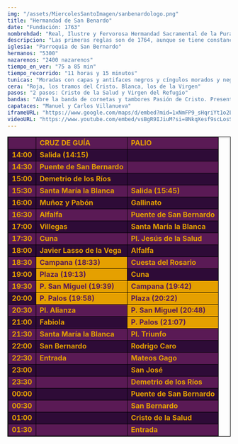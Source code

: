 ```yaml
---
img: "/assets/MiercolesSantoImagen/sanbenardologo.png"
title: "Hermandad de San Benardo"
date: "Fundación: 1763"
nombrehdad: "Real, Ilustre y Fervorosa Hermandad Sacramental de la Pura y Limpia Concepción de la Santísima Virgen María, Ánimas Benditas del Purgatorio y Cofradía de Nazarenos del Santísimo Cristo de la Salud, María Santísima del Refugio, Santa Cruz, Nuestra Señora del Patrocinio, Santa Bárbara y San Bernardo"
descripcion: "Las primeras reglas son de 1764, aunque se tiene constancia de la existencia de la hermandad desde 1748 e incluso de que llegó a salir en 1762. Sufrió la pérdida de las imágenes titulares y de varios enseres en la Guerra Civil. En 1938 se le cedió la talla del Cristo de la Salud, que recibía culto en el Oratorio de la Escuela de Cristo, en el barrio de Santa Cruz.Gracias a esta hermandad, la ciudad cuenta desde 1946 con el título de Mariana en el escudo. Siempre ha radicado en la parroquia de San Bernardo, con cuya hermandad sacramental se fusionó en 1967."
iglesia: "Parroquia de San Bernardo"
hermanos: "5300"
nazarenos: "2400 nazarenos"
tiempo_en_ver: "75 a 85 min"
tiempo_recorrido: "11 horas y 15 minutos"
tunicas: "Moradas con capas y antifaces negros y cíngulos morados y negros."
cera: "Roja, los tramos del Cristo. Blanca, los de la Virgen"
pasos: "2 pasos: Cristo de la Salud y Virgen del Refugio"
bandas: "Abre la banda de cornetas y tambores Pasión de Cristo. Presentación al Pueblo de Dos Hermanas, tras el crucificado. Cruz Roja, tras el palio"
capataces: "Manuel y Carlos Villanueva"
iframeURL: "https://www.google.com/maps/d/embed?mid=1xNmFP9_sHqriYt1o2LSo3cHpL583Jpoe&ehbc=2E312F"
videoURL: "https://www.youtube.com/embed/vsBgR9IJiuM?si=8NkqXesf9scLosSM"
---
```


<table class="recorrido" style="width: 100%; border-collapse: collapse; text-align: left; border: 1px solid black;">
  <tbody>
    <tr style="background-color: #5a1a55; color: #e5a000; font-weight: bold;">
      <td style="border: 1px solid black; text-align: center;"></td>
      <td style="border: 1px solid black;">CRUZ DE GUÍA</td>
      <td style="border: 1px solid black;">PALIO</td>
    </tr>
    <tr style="background-color: #2e0b37; color: #e5a000; font-weight: bold;">
      <td style="border: 1px solid black; text-align: center;">14:00</td>
      <td style="border: 1px solid black;">Salida (14:15)</td>
      <td style="border: 1px solid black;"></td>
    </tr>
    <tr style="background-color: #5a1a55; color: #e5a000; font-weight: bold;">
      <td style="border: 1px solid black; text-align: center;">14:30</td>
      <td style="border: 1px solid black;">Puente de San Bernardo</td>
      <td style="border: 1px solid black;"></td>
    </tr>
    <tr style="background-color: #2e0b37; color: #e5a000; font-weight: bold;">
      <td style="border: 1px solid black; text-align: center;">15:00</td>
      <td style="border: 1px solid black;">Demetrio de los Ríos</td>
      <td style="border: 1px solid black;"></td>
    </tr>
    <tr style="background-color: #5a1a55; color: #e5a000; font-weight: bold;">
      <td style="border: 1px solid black; text-align: center;">15:30</td>
      <td style="border: 1px solid black;">Santa María la Blanca</td>
      <td style="border: 1px solid black;">Salida (15:45)</td>
    </tr>
    <tr style="background-color: #2e0b37; color: #e5a000; font-weight: bold;">
      <td style="border: 1px solid black; text-align: center;">16:00</td>
      <td style="border: 1px solid black;">Muñoz y Pabón</td>
      <td style="border: 1px solid black;">Gallinato</td>
    </tr>
    <tr style="background-color: #5a1a55; color: #e5a000; font-weight: bold;">
      <td style="border: 1px solid black; text-align: center;">16:30</td>
      <td style="border: 1px solid black;">Alfalfa</td>
      <td style="border: 1px solid black;">Puente de San Bernardo</td>
    </tr>
    <tr style="background-color: #2e0b37; color: #e5a000; font-weight: bold;">
      <td style="border: 1px solid black; text-align: center;">17:00</td>
      <td style="border: 1px solid black;">Villegas</td>
      <td style="border: 1px solid black;">Santa María la Blanca</td>
    </tr>
    <tr style="background-color: #5a1a55; color: #e5a000; font-weight: bold;">
      <td style="border: 1px solid black; text-align: center;">17:30</td>
      <td style="border: 1px solid black;">Cuna</td>
      <td style="border: 1px solid black;">Pl. Jesús de la Salud</td>
    </tr>
    <tr style="background-color: #2e0b37; color: #e5a000; font-weight: bold;">
      <td style="border: 1px solid black; text-align: center;">18:00</td>
      <td style="border: 1px solid black;">Javier Lasso de la Vega</td>
      <td style="border: 1px solid black;">Alfalfa</td>
    </tr>
    <tr style="background-color: #5a1a55; color: #e5a000; font-weight: bold;">
      <td style="border: 1px solid black; text-align: center;">18:30</td>
      <td style="border: 1px solid black; background-color: #e5a000; color: #5a1a55;">Campana (18:33)</td>
      <td style="border: 1px solid black;">Cuesta del Rosario</td>
    </tr>
    <tr style="background-color: #2e0b37; color: #e5a000; font-weight: bold;">
      <td style="border: 1px solid black; text-align: center;">19:00</td>
      <td style="border: 1px solid black; background-color: #e5a000; color: #5a1a55;">Plaza (19:13)</td>
      <td style="border: 1px solid black;">Cuna</td>
    </tr>
    <tr style="background-color: #5a1a55; color: #e5a000; font-weight: bold;">
      <td style="border: 1px solid black; text-align: center;">19:30</td>
      <td style="border: 1px solid black; background-color: #e5a000; color: #5a1a55;">P. San Miguel (19:39)</td>
      <td style="border: 1px solid black; background-color: #e5a000; color: #5a1a55;">Campana (19:42)</td>
    </tr>
    <tr style="background-color: #2e0b37; color: #e5a000; font-weight: bold;">
      <td style="border: 1px solid black; text-align: center;">20:00</td>
      <td style="border: 1px solid black; background-color: #e5a000; color: #5a1a55;">P. Palos (19:58)</td>
      <td style="border: 1px solid black; background-color: #e5a000; color: #5a1a55;">Plaza (20:22)</td>
    </tr>
    <tr style="background-color: #5a1a55; color: #e5a000; font-weight: bold;">
      <td style="border: 1px solid black; text-align: center;">20:30</td>
      <td style="border: 1px solid black;">Pl. Alianza</td>
      <td style="border: 1px solid black; background-color: #e5a000; color: #5a1a55;">P. San Miguel (20:48)</td>
    </tr>
    <tr style="background-color: #2e0b37; color: #e5a000; font-weight: bold;">
      <td style="border: 1px solid black; text-align: center;">21:00</td>
      <td style="border: 1px solid black;">Fabiola</td>
      <td style="border: 1px solid black; background-color: #e5a000; color: #5a1a55;">P. Palos (21:07)</td>
    </tr>
    <tr style="background-color: #5a1a55; color: #e5a000; font-weight: bold;">
      <td style="border: 1px solid black; text-align: center;">21:30</td>
      <td style="border: 1px solid black;">Santa María la Blanca</td>
      <td style="border: 1px solid black;">Pl. Triunfo</td>
    </tr>
    <tr style="background-color: #2e0b37; color: #e5a000; font-weight: bold;">
      <td style="border: 1px solid black; text-align: center;">22:00</td>
      <td style="border: 1px solid black;">San Bernardo</td>
      <td style="border: 1px solid black;">Rodrigo Caro</td>
    </tr>
    <tr style="background-color: #5a1a55; color: #e5a000; font-weight: bold;">
      <td style="border: 1px solid black; text-align: center;">22:30</td>
      <td style="border: 1px solid black;">Entrada</td>
      <td style="border: 1px solid black;">Mateos Gago</td>
    </tr>
    <tr style="background-color: #2e0b37; color: #e5a000; font-weight: bold;">
      <td style="border: 1px solid black; text-align: center;">23:00</td>
      <td style="border: 1px solid black;"></td>
      <td style="border: 1px solid black;">San José</td>
    </tr>
    <tr style="background-color: #5a1a55; color: #e5a000; font-weight: bold;">
      <td style="border: 1px solid black; text-align: center;">23:30</td>
      <td style="border: 1px solid black;"></td>
      <td style="border: 1px solid black;">Demetrio de los Ríos</td>
    </tr>
    <tr style="background-color: #2e0b37; color: #e5a000; font-weight: bold;">
      <td style="border: 1px solid black; text-align: center;">00:00</td>
      <td style="border: 1px solid black;"></td>
      <td style="border: 1px solid black;">Puente de San Bernardo</td>
    </tr>
    <tr style="background-color: #5a1a55; color: #e5a000; font-weight: bold;">
      <td style="border: 1px solid black; text-align: center;">00:30</td>
      <td style="border: 1px solid black;"></td>
      <td style="border: 1px solid black;">San Bernardo</td>
    </tr>
    <tr style="background-color: #2e0b37; color: #e5a000; font-weight: bold;">
      <td style="border: 1px solid black; text-align: center;">01:00</td>
      <td style="border: 1px solid black;"></td>
      <td style="border: 1px solid black;">Cristo de la Salud</td>
    </tr>
    <tr style="background-color: #5a1a55; color: #e5a000; font-weight: bold;">
      <td style="border: 1px solid black; text-align: center;">01:30</td>
      <td style="border: 1px solid black;"></td>
      <td style="border: 1px solid black;">Entrada</td>
    </tr>
  </tbody>
</table>